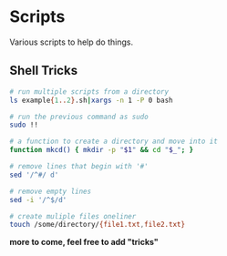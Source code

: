 # Scripts

Various scripts to help do things.

Shell Tricks
------------

```bash
# run multiple scripts from a directory
ls example{1..2}.sh|xargs -n 1 -P 0 bash

# run the previous command as sudo
sudo !!

# a function to create a directory and move into it
function mkcd() { mkdir -p "$1" && cd "$_"; }

# remove lines that begin with '#'
sed '/^#/ d'

# remove empty lines
sed -i '/^$/d'

# create muliple files oneliner
touch /some/directory/{file1.txt,file2.txt}
```

**more to come, feel free to add "tricks"**
